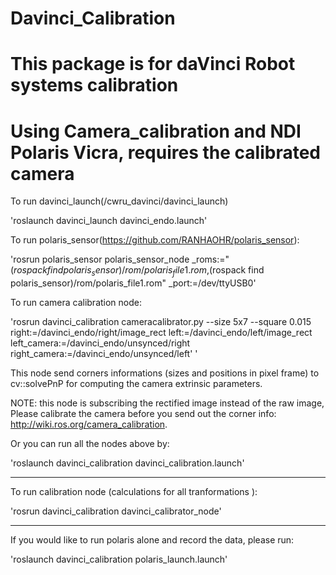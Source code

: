 # Davinci_Calibration

# This package is for daVinci Robot systems calibration

# Using Camera_calibration and NDI Polaris Vicra, requires the calibrated camera

 
To run davinci_launch(/cwru_davinci/davinci_launch)

'roslaunch davinci_launch davinci_endo.launch'





To run polaris_sensor(https://github.com/RANHAOHR/polaris_sensor):

'rosrun polaris_sensor polaris_sensor_node _roms:="$(rospack find polaris_sensor)/rom/polaris_file1.rom,$(rospack find polaris_sensor)/rom/polaris_file1.rom" _port:=/dev/ttyUSB0'




To run camera calibration node:

'rosrun davinci_calibration cameracalibrator.py --size 5x7 --square 0.015 right:=/davinci_endo/right/image_rect left:=/davinci_endo/left/image_rect left_camera:=/davinci_endo/unsynced/right right_camera:=/davinci_endo/unsynced/left'
'

This node send corners informations (sizes and positions in pixel frame) to cv::solvePnP for computing the camera extrinsic parameters.

NOTE: this node is subscribing the rectified image instead of the raw image, Please calibrate the camera before you send out the corner info: http://wiki.ros.org/camera_calibration. 



Or you can run all the nodes above by:

'roslaunch davinci_calibration davinci_calibration.launch'

-------

To run calibration node (calculations for all tranformations ):

'rosrun davinci_calibration davinci_calibrator_node'


--------

If you would like to run polaris alone and record the data, please run:

'roslaunch davinci_calibration polaris_launch.launch'


